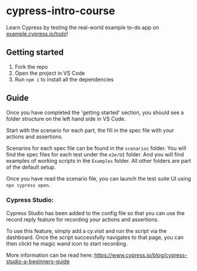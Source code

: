 # cypress-intro-course
Learn Cypress by testing the real-world example to-do app on [example.cypress.io/todo](https://example.cypress.io/todo)!

## Getting started
1. Fork the repo
2. Open the project in VS Code
3. Run ```npm i``` to install all the dependencies

## Guide
Once you have completed the 'getting started' section, you should see a folder structure on the left hand side in VS Code.

Start with the scenario for each part, the fill in the spec file with your actions and assertions.

Scenarios for each spec file can be found in the ```scenarios``` folder.
You will find the spec files for each test under the ```e2e/UI``` folder.
And you will find examples of working scripts in the ```Examples``` folder.
All other folders are part of the default setup.

Once you have read the scenario file, you can launch the test suite UI using ```npx cypress open```.

### Cypress Studio:
Cypress Studio has been added to the config file so that you can use the record reply feature for recording your actions and assertions. 

To use this feature, simply add a cy.visit and run the script via the dashboard. Once the script successfully navigates to that page, you can then clickt he magic wand icon to start recording.

More information can be read here: 
https://www.cypress.io/blog/cypress-studio-a-beginners-guide

